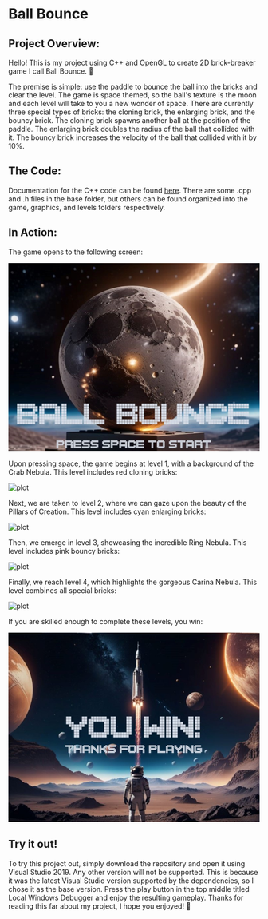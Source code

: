 # Ball Bounce

## Project Overview:
Hello! This is my project using C++ and OpenGL to create 2D brick-breaker game I call Ball Bounce. :star_struck:

The premise is simple: use the paddle to bounce the ball into the bricks and clear the level. The game is space themed, so the ball's texture is the moon and each level will take to you a new wonder of space.
There are currently three special types of bricks: the cloning brick, the enlarging brick, and the bouncy brick. The cloning brick spawns another ball at the position of the paddle.
The enlarging brick doubles the radius of the ball that collided with it. The bouncy brick increases the velocity of the ball that collided with it by 10%.

## The Code:

Documentation for the C++ code can be found [here](./ball-bounce/BallBounce). There are some .cpp and .h files in the base folder, but others can be found organized into the game, graphics, and levels folders respectively.

## In Action:

The game opens to the following screen:

![plot](./ball-bounce/Media/start_screen.png)

Upon pressing space, the game begins at level 1, with a background of the Crab Nebula. This level includes red cloning bricks:

![plot](./ball-bounce/Media/level1.gif)

Next, we are taken to level 2, where we can gaze upon the beauty of the Pillars of Creation. This level includes cyan enlarging bricks:

![plot](./ball-bounce/Media/level2.gif)

Then, we emerge in level 3, showcasing the incredible Ring Nebula. This level includes pink bouncy bricks:

![plot](./ball-bounce/Media/level3.gif)

Finally, we reach level 4, which highlights the gorgeous Carina Nebula. This level combines all special bricks:

![plot](./ball-bounce/Media/level4.gif)

If you are skilled enough to complete these levels, you win:

![plot](./ball-bounce/Media/win_screen.png)

## Try it out!

To try this project out, simply download the repository and open it using Visual Studio 2019. Any other version will not be supported. This is because it was the latest Visual Studio version supported by the dependencies, so I chose it as the base version. Press the play button in the top middle titled Local Windows Debugger and enjoy the resulting gameplay. Thanks for reading this far about my project, I hope you enjoyed! :partying_face:

